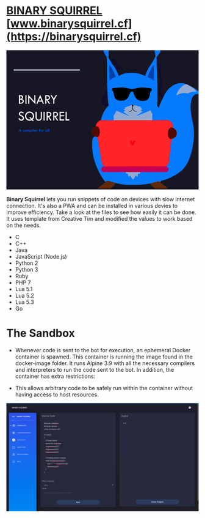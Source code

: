 # [BINARY SQUIRREL](https://binarysquirrel.cf) [www.binarysquirrel.cf](https://binarysquirrel.cf)


![Product image](https://github.com/srj7/Binary-Squirrel-Website-PWA/blob/main/images/BSQL.png?raw=true)

**Binary Squirrel** lets you run snippets of code on devices with slow internet connection. It's also a PWA and can be installed in various devies to improve efficiency. Take a look at the files to see how easily it can be done. It uses template from Creative Tim and modified the values to work based on the needs.

- C
- C++
- Java
- JavaScript (Node.js)
- Python 2
- Python 3
- Ruby
- PHP 7
- Lua 5.1
- Lua 5.2
- Lua 5.3
- Go

# The Sandbox

- Whenever code is sent to the bot for execution, an ephemeral Docker container is spawned. This container is running the image found in the docker-image folder. It runs Alpine 3.9 with all the necessary compilers and interpreters to run the code sent to the bot. In addition, the container has extra restrictions:

- This allows arbitrary code to be safely run within the container without having access to host resources.

![Screenshot](https://github.com/srj7/Binary-Squirrel-Website-PWA/blob/main/images/mainpage.png?raw=true)

